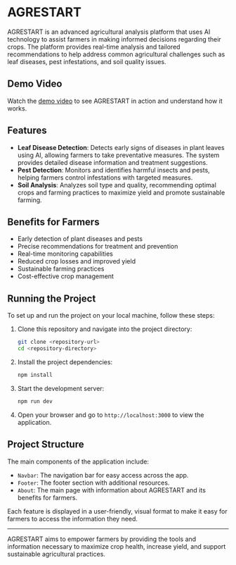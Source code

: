 # AGRESTART

AGRESTART is an advanced agricultural analysis platform that uses AI technology to assist farmers in making informed decisions regarding their crops. The platform provides real-time analysis and tailored recommendations to help address common agricultural challenges such as leaf diseases, pest infestations, and soil quality issues.

## Demo Video

Watch the [demo video](https://youtu.be/cS2nC0rTTmc) to see AGRESTART in action and understand how it works.

## Features

- **Leaf Disease Detection**: Detects early signs of diseases in plant leaves using AI, allowing farmers to take preventative measures. The system provides detailed disease information and treatment suggestions.
- **Pest Detection**: Monitors and identifies harmful insects and pests, helping farmers control infestations with targeted measures.
- **Soil Analysis**: Analyzes soil type and quality, recommending optimal crops and farming practices to maximize yield and promote sustainable farming.

## Benefits for Farmers

- Early detection of plant diseases and pests
- Precise recommendations for treatment and prevention
- Real-time monitoring capabilities
- Reduced crop losses and improved yield
- Sustainable farming practices
- Cost-effective crop management

## Running the Project

To set up and run the project on your local machine, follow these steps:

1. Clone this repository and navigate into the project directory:
   ```bash
   git clone <repository-url>
   cd <repository-directory>
   ```

2. Install the project dependencies:
   ```bash
   npm install
   ```

3. Start the development server:
   ```bash
   npm run dev
   ```

4. Open your browser and go to `http://localhost:3000` to view the application.

## Project Structure

The main components of the application include:
- `Navbar`: The navigation bar for easy access across the app.
- `Footer`: The footer section with additional resources.
- `About`: The main page with information about AGRESTART and its benefits for farmers.

Each feature is displayed in a user-friendly, visual format to make it easy for farmers to access the information they need.

---

AGRESTART aims to empower farmers by providing the tools and information necessary to maximize crop health, increase yield, and support sustainable agricultural practices.
